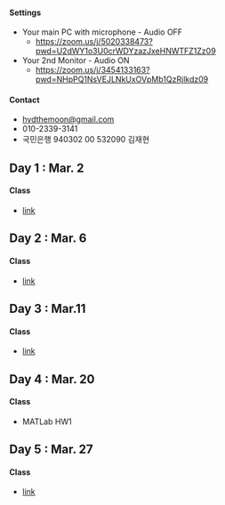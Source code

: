 #### Settings

- Your main PC with microphone - Audio OFF
  - https://zoom.us/j/5020338473?pwd=U2dWY1o3U0crWDYzazJxeHNWTFZ1Zz09
- Your 2nd Monitor - Audio ON
  - https://zoom.us/j/3454133163?pwd=NHpPQ1NsVEJLNkUxOVpMb1QzRjlkdz09

#### Contact

- [hydthemoon@gmail.com](mailto:hydthemoon@gmail.com)
- 010-2339-3141
- 국민은행 940302 00 532090 김재현

## Day 1 : Mar. 2

#### Class

- [link](https://hydthecode.github.io/jaeseok/class/jaeseok_1.html)



## Day 2 : Mar. 6

#### Class

- [link](https://hydthecode.github.io/jaeseok/class/jaeseok_2.html)

## Day 3 : Mar.11

#### Class

- [link](https://hydthecode.github.io/jaeseok/class/jaeseok_3.html)

## Day 4 : Mar. 20

#### Class

- MATLab HW1

## Day 5 : Mar. 27

#### Class

- [link](https://hydthecode.github.io/jaeseok/class/jaeseok_4.html)

## 
